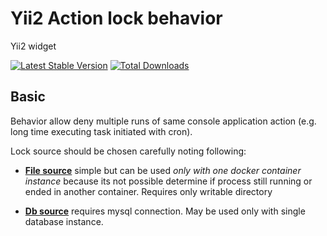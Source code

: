 # Yii2 Action lock behavior

Yii2 widget

[![Latest Stable Version](https://poser.pugx.org/t-kanstantsin/yii2-action-lock-behavior/v/stable.png)](https://packagist.org/packages/t-kanstantsin/yii2-action-lock-behavior)
[![Total Downloads](https://poser.pugx.org/t-kanstantsin/yii2-action-lock-behavior/downloads.png)](https://packagist.org/packages/t-kanstantsin/yii2-action-lock-behavior)

## Basic

Behavior allow deny multiple runs of same console application action (e.g. long time executing task initiated with cron).

Lock source should be chosen carefully noting following:

- [__File source__](guide/driver-db.md) simple but can be used _only with one docker container instance_ because its not possible determine if process still running or ended in another container. Requires only writable directory

- [__Db source__](guide/driver-file.md) requires mysql connection. May be used only with single database instance.